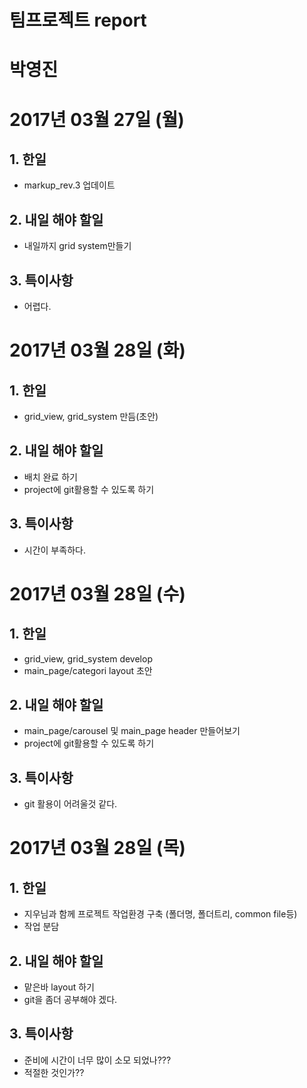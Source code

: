 # 팀프로젝트 report

# 박영진
# 2017년 03월 27일 (월)
## 1. 한일
- markup_rev.3 업데이트
## 2. 내일 해야 할일
- 내일까지 grid system만들기
## 3. 특이사항
- 어렵다.

# 2017년 03월 28일 (화)
## 1. 한일
- grid_view, grid_system 만듬(초안)
## 2. 내일 해야 할일
- 배치 완료 하기
- project에 git활용할 수 있도록 하기
## 3. 특이사항
- 시간이 부족하다.

# 2017년 03월 28일 (수)
## 1. 한일
- grid_view, grid_system develop
- main_page/categori layout 초안
## 2. 내일 해야 할일
- main_page/carousel 및 main_page header 만들어보기
- project에 git활용할 수 있도록 하기
## 3. 특이사항
- git 활용이 어려울것 같다.

# 2017년 03월 28일 (목)
## 1. 한일
- 지우님과 함께 프로젝트 작업환경 구축 (폴더명, 폴더트리, common file등)
- 작업 분담
## 2. 내일 해야 할일
- 맡은바 layout 하기
- git을 좀더 공부해야 겠다.
## 3. 특이사항
- 준비에 시간이 너무 많이 소모 되었나???
- 적절한 것인가??
